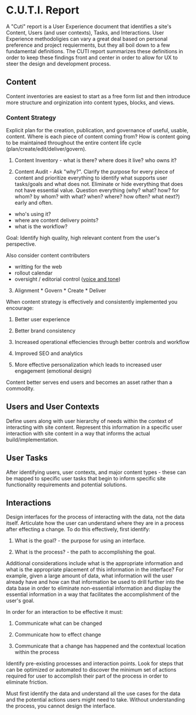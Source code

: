 <div class="copy">

# C.U.T.I. Report
A "Cuti" report is a User Experience document that identifies a site's Content, Users (and user contexts), Tasks, and Interactions. User Experience methodoligies can vary a great deal based on personal preference and project requierments, but they all boil down to a few fundamental definitions. The CUTI report summarizes these definitions in order to keep these findings front and center in order to allow for UX to steer the design and development process.

## Content
Content inventories are easiest to start as a free form list and then introduce more structure and orginization into content types, blocks, and views.

### Content Strategy
Explicit plan for the creation, publication, and governance of useful, usable, content. Where is each piece of content coming from? How is content going to be maintained throughout the entire content life cycle (plan/create/edit/deliver/govern). 

  1. Content Inventory - what is there? where does it live? who owns it?   
  
  2. Content Audit - Ask "why?". Clarify the purpose for every piece of content and prioritize everything to identify what supports user tasks/goals and what does not. Eliminate or hide everything that does not have essential value. Question everything (why? what? how? for whom? by whom? with what? when? where? how often? what next?) early and often.
  * who's using it?
  * where are content delivery points?
  * what is the workflow?

Goal: Identify high quality, high relevant content from the user's perspective.

Also consider content contributers
  * writting for the web
  * rollout calendar
  * oversight / editorial control ([voice and tone](http://voiceandtone.com/))

  3. Alignment 
    * Govern
    * Create
    * Deliver

When content strategy is effectively and consistently implemented you encourage:

  1. Better user experience
  
  2. Better brand consistency
  
  3. Increased operational effeciencies through better controls and workflow
  
  4. Improved SEO and analytics
  
  5. More effective personalization which leads to increased user engagement (emotional design)

Content better serves end users and becomes an asset rather than a commodity. 


## Users and User Contexts

Define users along with user hierarchy of needs within the context of interacting with site content. Represent this information in a specific user interaction with site content in a way that informs the actual build/implementation. 

## User Tasks
After identifying users, user contexts, and major content types - these can be mapped to specific user tasks that begin to inform specific site functionality requirements and potential solutions.

## Interactions
Design interfaces for the process of interacting with the data, not the data itself. Articulate how the user can understand where they are in a process after effecting a change. To do this effectively, first identify:

  1. What is the goal? - the purpose for using an interface.
  
  2. What is the process? - the path to accomplishing the goal.

Additional considerations include what is the appropriate information and what is the appropriate placement of this information in the interface? For example, given a large amount of data, what information will the user already have and how can that information be used to drill further into the data base in order to eliminate non-essential information and display the essential information in a way that facilitates the accomplishment of the user's goal.

In order for an interaction to be effective it must:

  1. Communicate what can be changed

  2. Communicate how to effect change

  3. Communicate that a change has happened and the contextual location within the process

Identify pre-existing processes and interaction points.  Look for steps that can be optimized or automated to discover the minimum set of actions required for user to accomplish their part of the process in order to eliminate friction.

Must first identify the data and understand all the use cases for the data and the potential actions users might need to take.  Without understanding the process, you cannot design the interface.


</div>
